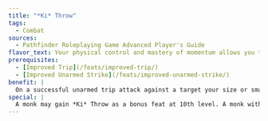 ```yaml
---
title: "*Ki* Throw"
tags:
  - Combat
sources:
  - Pathfinder Roleplaying Game Advanced Player's Guide
flavor_text: Your physical control and mastery of momentum allows you to throw enemies.
prerequisites:
  - [Improved Trip](/feats/improved-trip/)
  - [Improved Unarmed Strike](/feats/improved-unarmed-strike/)
benefit: |
  On a successful unarmed trip attack against a target your size or smaller, you may throw the target prone in any square you threaten rather than its own square. This movement does not provoke attacks of opportunity, and you cannot throw the creature into a space occupied by other creatures.
special: |
  A monk may gain *Ki* Throw as a bonus feat at 10th level. A monk with this feat can affect creatures larger than his own size by spending 1 *ki* point per size category difference.
---
```



